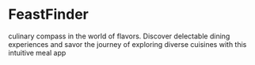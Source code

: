 # FeastFinder
culinary compass in the world of flavors. Discover delectable dining experiences and savor the journey of exploring diverse cuisines with this intuitive meal app
